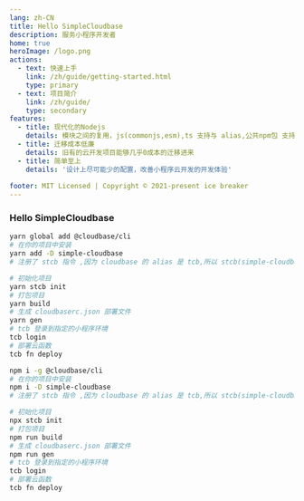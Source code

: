 ```yaml
---
lang: zh-CN
title: Hello SimpleCloudbase
description: 服务小程序开发者
home: true
heroImage: /logo.png
actions:
  - text: 快速上手
    link: /zh/guide/getting-started.html
    type: primary
  - text: 项目简介
    link: /zh/guide/
    type: secondary
features:
  - title: 现代化的Nodejs
    details: 模块之间的复用，js(commonjs,esm),ts 支持与 alias,公共npm包 支持
  - title: 迁移成本低廉
    details: 旧有的云开发项目能够几乎0成本的迁移进来
  - title: 简单至上
    details: '设计上尽可能少的配置，改善小程序云开发的开发体验'
  
footer: MIT Licensed | Copyright © 2021-present ice breaker
---
```


### Hello SimpleCloudbase
<CodeGroup>
  <CodeGroupItem title="YARN" active>

```bash
yarn global add @cloudbase/cli
# 在你的项目中安装
yarn add -D simple-cloudbase
# 注册了 stcb 指令 ,因为 cloudbase 的 alias 是 tcb,所以 stcb(simple-cloudbase)

# 初始化项目
yarn stcb init
# 打包项目
yarn build
# 生成 cloudbaserc.json 部署文件
yarn gen
# tcb 登录到指定的小程序环境
tcb login
# 部署云函数
tcb fn deploy
```

  </CodeGroupItem>

  <CodeGroupItem title="NPM">

```bash
npm i -g @cloudbase/cli
# 在你的项目中安装
npm i -D simple-cloudbase
# 注册了 stcb 指令 ,因为 cloudbase 的 alias 是 tcb,所以 stcb(simple-cloudbase)

# 初始化项目
npx stcb init
# 打包项目
npm run build
# 生成 cloudbaserc.json 部署文件
npm run gen
# tcb 登录到指定的小程序环境
tcb login
# 部署云函数
tcb fn deploy
```

  </CodeGroupItem>
</CodeGroup>
